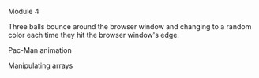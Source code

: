 Module 4

Three balls bounce around the browser window and changing to a random color each time they hit the browser window's edge.

Pac-Man animation

Manipulating arrays
